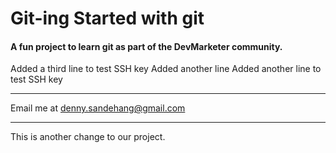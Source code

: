 # Git-ing Started with git

#### A fun project to learn git as part of the **DevMarketer** community.

Added a third line to test SSH key
Added another line
Added another line to test SSH key

---

Email me at [denny.sandehang@gmail.com](Mailto:denny.sandehang@gmail.com)

---

This is another change to our project.
